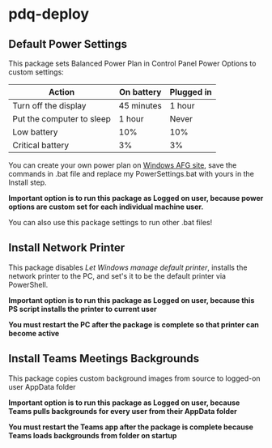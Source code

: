 # pdq-deploy

## Default Power Settings

This package sets Balanced Power Plan in Control Panel Power Options to custom settings:

Action | On battery | Plugged in
------------ | ------------- | -------------
Turn off the display | 45 minutes | 1 hour
Put the computer to sleep | 1 hour | Never
Low battery | 10% | 10%
Critical battery | 3% | 3%

You can create your own power plan on [Windows AFG site](https://www.windowsafg.com/power10.html), save the commands in .bat file and replace my PowerSettings.bat with yours in the Install step.

**Important option is to run this package as Logged on user, because power options are custom set for each individual machine user.**

You can also use this package settings to run other .bat files!

## Install Network Printer

This package disables *Let Windows manage default printer*, installs the network printer to the PC, and set's it to be the default printer via PowerShell.

**Important option is to run this package as Logged on user, because this PS script installs the printer to current user**

**You must restart the PC after the package is complete so that printer can become active**

## Install Teams Meetings Backgrounds

This package copies custom background images from source to logged-on user AppData folder

**Important option is to run this package as Logged on user, because Teams pulls backgrounds for every user from their AppData folder**

**You must restart the Teams app after the package is complete because Teams loads backgrounds from folder on startup**
